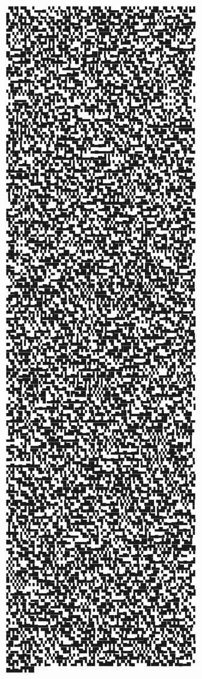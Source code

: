 ▝▊▜▝▜▄▝▃▃▄▝▞▃▚▃▜▝▛▟▃▝▟▜▙▝▟▃▃▝▛▟▞▝▄▞▝▟▉▃▜▃▚▝▊▟▐▟▊▝▛▟▃▜▄▃▚▃▚▃▝▝▟▟▚▜▚▃▙▜▜▟▊▟▜▟▛▝▆▟▜▟▟▟▊▝▞▃▅▃▆▝▇▃▛▟▄▜▟▃▛▝▆▝▅▜▟▜▟▜▄▃▛▝█▞▜▟▆▜▅▃▛▟▊▟▅▝▃▟▟▞▞▟▃▞▟▜▃▟▅▟▛▝▟▞▞▟█▃▅▝▇▝▊▟█▝▇▜▝▃▄▞▆▟▊▞▄▟▚▜▜▃▃▟▞▞▃▃▟▞▙▛▇▜▛▞▆▝▞▝▐▟▝▃▆▃▙▟▟▝▅▞▞▃▜▝▃▃▚▜▛▜▃▞▛▃▛▜▚▃▃▞▙▟█▝▜▟▝▝▜▞▙▝▞▞▜▝▅▞▙▟▐▜▝▟▟▝▛▝▚▟▇▃▜▟▄▝▅▛▐▟▆▝▜▝▞▃▞▝▆▟▇▝▝▟▞▃▛▝▟▃▃▜▅▜▝▞▄▟▟▝█▟▛▃▅▝▐▟▝▝▅▟▟▟▛▃▅▃▛▃▃▞▝▃▆▟▝▜▅▟▄▃▃▟▉▃▅▟▉▜▚▟▜▝▞▟▄▟▐▜▄▞▞▟▄▟▉▛▐▝▄▃▛▜▚▟▚▟▜▝▛▝▐▞▄▃▅▜▜▞▝▝▚▃▟▟▇▝▅▞▛▛▇▟▅▃▜▝█▝█▃▟▟▚▟▅▃▟▞▟▟▄▝▇▜▄▃▝▞▃▟▟▝▅▛▐▞▟▞▅▞▝▃▄▜▞▜▞▝▐▝▃▟▃▃▞▛▐▟▐▝▞▜▟▛▐▝▆▝▇▝▅▃▞▃▛▝▃▝▊▟▜▞▆▛▇▜▟▝█▞▃▝▝▟▜▞▃▃▅▟▆▝▜▞▙▜▛▃▟▞▜▟▃▝▜▟▝▜▞▝▉▟▝▃▃▜▟▛▇▝▃▃▅▟▅▃▚▟▜▟▝▜▚▟▐▜▅▃▚▝▞▟▅▝▄▝▃▝▅▞▞▜▛▃▞▞▅▞▞▃▙▞▚▜▅▝▉▃▙▝▐▝▅▝▜▃▟▝▊▟▃▃▛▜▝▃▃▟▜▟▜▜▅▟▇▝▚▟▆▜▄▛▐▟▐▝▃▃▜▟▞▝▚▜▛▞▞▟▉▃▄▝▚▃▆▃▝▝▟▞▙▞▟▝▄▝▟▜▟▃▟▝▇▟▃▜▅▞▚▟▇▃▝▝▟▞▅▞▝▝▃▃▃▝▞▟▞▞▜▟▐▞▆▝▊▝▝▞▚▝▟▟▃▜▃▞▆▝▐▝▇▞▆▜▟▜▞▝▝▝▄▝▇▝▐▞▝▛▇▜▙▞▛▃▜▜▝▃▄▞▄▃▅▞▜▃▆▟▝▝▇▜▙▝▃▜▃▃▆▜▝▃▃▟▝▝▝▃▞▜▃▜▞▜▚▞▆▞▅▜▄▞▜▝▃▟▄▝▊▝▝▜▜▝▛▞▜▝▟▃▞▟▜▝▄▛▇▝▃▝▛▟▚▞▚▝▆▝▚▟▐▝▄▞▚▛▐▝▛▝▉▃▙▟▝▜▅▃▃▝▄▃▄▟▃▜▜▞▜▟▆▃▝▞▚▝▜▟▐▝▄▟▆▃▚▝▊▜▜▟▞▞▜▟▇▜▛▃▜▞▄▃▛▞▅▝█▝▅▝▜▞▆▃▅▞▞▝▜▝▅▟▟▃▆▟▜▃▙▟▟▝▇▟▐▟▐▝▉▞▃▝▅▝▝▜▛▃▙▝▜▞▝▛▐▞▅▞▄▜▙▞▛▃▛▝▆▝█▟▇▝▟▃▜▜▛▜▜▟▞▟▝▛▇▝▜▞▚▛▐▟▇▟▅▃▞▟▅▞▛▃▜▟▅▝▄▝▞▜▜▛▐▝▛▃▜▃▙▟▉▃▄▝▄▛▐▛▐▝▝▃▛▝▝▟▝▟▆▟▄▝▜▃▛▞▙▃▄▟▜▝▇▃▚▜▃▃▙▜▄▞▟▝▚▃▆▝▜▃▚▞▛▟▄▞▙▟▜▟▊▃▙▃▜▝▐▟▉▝▜▜▝▃▄▃▃▃▟▝▇▟▛▝▃▃▝▛▇▝▜▟▊▃▅▝▉▜▄▞▞▜▄▝▝▝▄▝▄▜▚▟▆▟▃▟▜▟▃▃▄▃▅▟▐▝▝▝▐▝▉▛▇▞▚▟▊▟▆▝▄▜▃▞▃▃▚▞▛▃▟▃▝▟▜▟▚▞▅▝▅▟▐▝▟▝▞▝█▟█▟▝▃▚▞▜▟█▃▛▝▜▞▅▜▃▛▐▟▝▜▚▟▟▃▆▃▜▝▅▝▚▟▆▃▟▝▆▜▅▟▉▞▜▟▞▃▅▃▟▟▛▜▚▝▝▞▙▝▝▃▟▝▃▟█▟▆▞▆▟█▟▊▜▜▝▜▟▝▟▄▝▆▟▃▝▆▝▞▃▄▟▐▞▛▃▜▜▝▝▊▝█▟▜▃▝▜▝▝▅▟▃▞▃▟▃▝▃▝█▟▅▝▇▃▟▝▛▞▆▞▅▝▛▛▐▟▃▃▅▝▛▃▛▞▜▟▟▞▄▜▛▝▚▞▝▞▞▜▅▟▚▜▜▝▚▃▄▝▇▜▃▜▜▟▅▃▟▝▜▟▊▜▅▝▇▃▞▜▝▞▟▝▞▟▉▃▟▝▐▟█▟▊▞▜▛▐▝▆▞▞▟▞▟▆▟▆▃▝▞▝▞▟▞▞▃▛▃▞▝▆▜▟▜▜▞▞▞▃▃▞▝▛▃▜▝▊▝▆▃▜▟▝▟▊▞▚▞▄▝▟▟▞▝▜▟▞▝▄▟▚▃▅▟▛▜▙▟▟▟▄▟▉▞▃▟▇▞▞▃▝▞▃▝▚▞▆▃▜▃▞▃▞▟▉▜▄▝█▃▄▞▟▃▞▜▞▜▙▃▄▝▃▟▇▝▆▞▛▝▛▝▜▃▆▟▛▜▞▝█▟▛▃▆▃▙▃▅▜▝▝▞▝▉▞▆▝▄▟▇▟▜▃▝▟▞▝▚▃▝▟▟▛▇▟▄▃▞▜▃▟▃▟▝▞▝▝▄▝█▝▇▜▞▃▆▟▞▟▅▟▄▞▜▜▄▞▞▝▝▟▟▝▛▝▞▜▛▞▄▃▅▟▛▞▃▜▄▃▚▟▛▟▞▟▛▜▚▃▝▞▆▝▐▟▜▃▚▜▛▟▚▟▃▟▛▝▜▃▟▞▅▝▟▟▟▞▝▞▙▝▄▟▐▃▄▞▜▃▛▃▃▟▇▜▃▜▟▜▞▟▛▃▞▃▞▃▃▜▛▃▝▜▄▞▚▃▙▃▙▃▙▝▛▜▜▟▝▝▐▟▉▞▄▃▄▝▟▝▐▟▝▝▃▟▞▝▝▟▇▟▃▟▐▃▜▞▃▞▞▃▛▟▅▞▟▟▊▝▄▃▙▞▆▞▚▟▟▝▐▃▞▜▝▜▟▟▃▞▆▝▇▝▝▝▚▃▜▜▟▜▙▞▃▞▝▝▚▜▝▝▐▞▙▛▐▟▉▜▝▝▅▃▙▜▝▞▙▟▉▟▚▃▛▟▜▟█▟▞▃▄▝▛▝▞▝▄▝▄▟▉▃▞▝▊▜▜▝▃▜▙▟▆▞▆▝▆▟▅▜▅▝▝▝▐▝▐▝▆▟▚▞▞▜▞▝▆▟▚▝▟▟▇▜▟▞▚▞▙▞▚▃▅▞▃▟▃▞▚▝▊▝▄▃▛▞▜▟▞▞▄▝▜▝▉▟▊▜▅▃▝▝▚▞▅▃▅▞▛▜▛▝▜▃▞▝█▟▉▟▜▟▄▃▟▜▝▟▛▟▚▟▐▛▇▞▙▃▃▝▐▟▅▞▝▛▇▃▞▃▜▝▊▝▉▝▃▝▚▜▟▝█▟▉▟▜▟▃▃▝▜▟▝▐▟▄▜▞▜▙▜▟▝▊▟▊▟▃▃▆▜▝▞▃▟▆▝█▟█▞▝▃▃▟▊▟▇▝▃▝▉▃▝▞▄▞▛▝▜▞▙▃▚▜▝▜▄▟▆▟▐▞▆▝▃▃▛▃▞▟▇▟▉▟▊▃▅▟▃▝█▟▄▝▇▞▛▟▆▝█▞▟▛▐▜▙▟▛▟█▞▞▞▟▟▆▞▛▛▐▞▟▟▝▃▄▝▟▟▜▞▅▟█▟▇▞▙▝▊▝▐▞▞▞▟▟▅▝█▃▞▞▞▝▆▜▟▟▞▃▝▝▆▜▄▃▞▝▛▟▛▜▚▜▜▞▙▟▐▃▛▝▚▟▐▞▛▞▛▟▃▜▜▛▇▃▚▟▚▟▊▜▄▛▇▝▐▝▚▟▇▞▙▞▟▃▞▃▟▜▃▟▃▟▉▜▞▝▅▝▛▝▜▟▄▝▐▝▐▞▟▟▐▟▚▜▞▟▇▝▞▟█▞▆▞▃▝▛▛▇▝▟▟▞▃▙▟▚▃▚▜▄▝█▟▆▞▙▃▙▝▉▝▚▝▉▝▆▝▝▞▛▃▟▝▜▜▛▟▄▟█▟▜▃▟▃▃▞▃▃▙▞▅▞▟▝▐▟▟▟█▃▛▝▜▃▝▟▞▞▚▞▜▃▃▟▟▞▛▃▅▝▚▃▛▝▃▟▄▝▝▟▇▞▅▜▄▜▃▞▝▞▚▝▇▝▉▝▟▟▞▜▚▜▚▃▚▛▇▟▇▝▅▃▆▟▅▝▝▝▐▃▜▃▝▝▊▟▚▝▐▟▄▟▞▝▊▃▝▃▙▃▙▝▃▞▜▜▞▝▊▃▛▞▅▟▐▃▄▟▆▝▐▛▐▝▆▝▄▜▜▟▅▃▆▜▚▟▄▞▆▟▛▜▄▃▙▞▚▞▃▟▟▞▛▛▐▝▄▞▝▝▉▟▅▟█▝█▟▟▃▚▟▇▟▇▟▞▃▃▞▆▞▞▜▄▝▅▟▐▝▛▝▞▃▅▝▛▃▙▞▙▟▟▝▛▝▜▟▉▝▊▝▚▟▅▜▟▝▅▝▝▃▃▟▉▞▄▞▟▜▛▃▟▝▟▃▟▞▜▞▅▜▜▃▛▜▝▃▟▜▜▞▃▟▟▝▄▟▊▟█▛▐▜▅▝▇▟▛▝▜▞▄▃▅▜▃▟▊▝▊▜▜▛▐▞▝▜▃▃▚▟▇▞▞▜▅▃▆▝▝▃▞▜▜▟▊▃▚▟▆▃▛▛▐▟▄▃▆▜▝▞▛▟▚▝▇▝▆▜▛▃▚▞▟▟▃▜▜▟▜▟▆▟▊▟▜▜▄▞▃▝▞▃▛▜▚▃▃▟▊▝▜▞▅▝▄▝█▞▝▃▙▟▚▞▄▞▅▟▅▃▞▟▆▝▆▝▐▝▃▟▟▃▟▞▜▃▆▃▆▜▜▜▜▃▚▝▛▞▝▝▟▜▝▝▞▜▛▟▛▃▅▟▜▞▅▟▆▝▅▟▐▃▅▟▐▃▆▟▐▟▉▟█▝▉▃▆▟▇▃▙▞▞▝▃▃▙▛▐▞▆▜▚▞▚▝▇▜▛▟▉▞▟▃▆▝▃▜▚▟▐▃▜▜▝▟▐▝▛▃▚▝▃▃▛▟▞▝▐▞▙▜▝▞▃▞▞▞▟▝▄▜▄▟▝▟▉▜▝▃▆▝▇▃▅▝▝▟▆▟▐▞▛▞▟▞▅▞▜▜▟▜▄▝▊▟▆▝▜▛▐▛▇▃▅▜▜▝▜▝▊▞▆▟▞▟▊▝▅▝▄▝▊▛▇▟▊▟▞▞▞▟▉▟▅▝▛▜▞▃▝▞▜▃▅▟▟▃▆▟▛▝▇▝▃▝▇▝▚▟▜▝▊▃▟▟▞▃▆▃▅▃▄▜▄▝▐▟▜▝█▜▅▃▆▝▚▃▙▜▞▞▝▝▚▃▟▝▅▝▛▃▛▟▆▝▞▃▄▃▅▟▟▝▆▟▊▃▟▞▚▞▆▞▅▝▉▟▛▛▐▝▃▝▆▟▃▞▃▝▆▟▚▟▞▝▐▟▊▝▇▝▇▝▚▃▝▝▛▝▟▃▄▝▜▟▞▝▊▟▅▞▛▃▆▟▊▜▃▃▅▟▆▝▚▟▄▞▛▃▝▟▆▃▟▟█▞▞▃▆▞▙▝▇▟▟▃▜▃▙▜▃▟▟▃▟▃▟▟▃▝█▝▃▝▛▟▜▃▙▟█▝▐▃▃▝▉▃▚▟▝▃▟▞▞▜▟▃▃▜▜▟▃▝▅▞▅▝▄▝▛▜▜▞▝▝▞▝▇▟▉▟▚▃▙▟▊▃▛▝▊▟▉▟▐▟▜▜▃▞▜▝▚▟█▜▞▝▐▟▇▜▙▃▄▜▛▃▞▝▐▜▜▞▜▜▙▃▚▜▚▜▜▝▄▟▐▞▟▜▛▃▙▝▝▜▟▝▅▃▝▟▇▟▜▃▃▃▙▝▅▞▟▜▃▜▞▞▅▞▛▝▚▞▙▃▞▟▐▞▞▃▙▝▝▝▐▃▅▃▝▟▝▃▃▟█▝█▜▙▟▇▟▜▃▝▝▇▝▛▟▝▞▙▜▙▛▇▃▚▟▇▟▞▝▞▜▅▟▉▟▜▜▅▝█▟▃▜▛▞▄▞▚▝▛▞▃▝▟▝▜▝▞▞▛▝▞▃▟▃▅▃▄▟▐▃▚▝▊▞▞▟█▞▛▝▃▞▄▞▞▜▞▟▐▝▊▟▝▜▛▜▚▜▟▝▚▟▚▟▅▜▄▃▄▃▙▞▆▟▄▃▜▟▞▟▐▞▅▛▇▟▇▞▚▃▅▃▄▃▅▟▄▞▝▞▅▞▃▟▜▝▜▜▅▟█▟▃▝▃▝▜▞▃▃▚▟▐▃▛▞▝▞▃▝▐▜▞▟▃▞▞▟▝▟▄▝▛▝█▞▟▝█▜▚▝▟▝▟▝▛▜▄▟▅▃▟▝█▃▙▜▅▃▃▜▚▛▐▟▊▃▛▟▚▝▃▞▟▃▄▜▟▞▄▃▅▟▞▃▝▟▞▝▊▝▜▟▇▟▛▞▜▝█▟▚▟▜▜▙▝▃▜▃▃▜▞▞▝▜▜▝▟▚▃▝▛▇▟▆▝▟▝▜▃▝▝▉▞▛▃▆▃▟▞▟▃▝▛▐▟█▞▟▝▃▜▄▞▝▜▄▝▟▞▛▃▟▞▙▟▟▃▚▃▝▟▛▝▛▞▚▟▉▜▛▟█▟▊▝▚▜▜▜▚▛▇▟▜▜▄▜▙▃▛▟▟▟▝▃▛▞▙▞▅▝▇▝▝▜▙▞▙▜▙▝█▞▛▜▄▟▟▝▄▟▅▞▆▝▆▞▚▞▛▞▙▃▚▃▛▝▝▜▜▟▝▝▐▟▜▜▛▟█▜▅▟█▞▜▞▆▃▅▝▐▞▅▝▚▟▇▞▞▜▄▃▆▟▐▞▞▟▜▝▚▟█▝▊▜▙▟▛▝▞▞▜▝▆▞▚▟▐▟▟▜▛▝▝▃▜▝▜▃▅▜▄▟▉▃▚▃▝▟▅▝▐▟▉▞▙▟▉▟▐▟▛▟▝▃▄▝▄▝▚▛▐▟▅▞▜▃▃▟▃▞▚▞▟▞▙▟▆▃▚▞▞▃▞▜▛▜▞▞▄▝▄▞▛▝▇▟▄▃▚▞▛▜▜▜▅▜▚▝▆▟▚▜▟▞▄▞▚▟▝▝▉▃▆▟▇▟▅▝▜▝▅▟▊▞▝▞▆▟▊▜▅▞▜▞▄▃▄▟▅▃▜▝▐▝▛▝▞▟▃▃▚▞▃▝▜▟▃▜▞▟▄▝▄▃▜▝▃▝▟▃▙▞▃▝▝▟▐▞▝▃▆▃▞▞▜▃▄▃▜▜▜▛▐▝▞▃▛▃▟▟▄▜▛▃▙▃▃▝▇▞▆▟▝▃▛▝▄▃▙▝▚▞▅▟▐▃▄▃▞▛▇▟▜▝▟▞▆▞▜▞▆▞▅▝▐▞▙▟▚▟▅▃▝▃▃▃▟▝▉▝▆▟▝▞▝▛▇▟▆▟▉▜▚▃▟▟▊▟▇▝▆▟▃▞▝▜▅▞▜▝▜▝▟▜▝▞▚▃▄▜▙▞▅▃▄▟▛▞▚▃▚▞▆▝▉▞▆▜▜▞▞▞▅▜▙▟█▛▇▝▛▝▇▟▛▜▄▛▇▟▜▞▝▟▊▃▚▜▛▜▚▞▞▟▐▝▛▃▅▞▃▟▞▃▄▞▚▞▛▛▐▟▚▃▝▝▞▞▜▝▝▜▅▝▚▟█▞▞▝▝▃▄▜▚▛▐▜▟▝▜▜▚▛▇▃▃▝▜▝▝▜▙▃▟▞▃▞▚▃▄▃▟▞▞▝▚▃▜▟▅▃▛▞▙▜▟▟▜▞▟▞▜▟█▜▜▝▜▟▚▝▚▞▞▜▝▟▊▟▃▝▇▞▞▟▇▃▛▞▞▟█▜▚▟▆▝▟▃▞▟▞▟▛▃▆▝▛▝▞▝▅▃▄▝▟▃▟▜▅▟█▝▃▟▛▝▃▝▜▝▝▝▐▟▊▞▞▞▙▞▝▜▅▟▄▃▜▃▞▟▉▜▄▟▃▟▚▝▊▟▊▞▛▃▛▃▙▃▚▟▇▝▞▃▟▜▝▜▞▜▅▝▞▞▞▝▝▝▐▞▛▜▟▞▆▞▟▞▞▝▐▞▃▟▐▞▃▜▛▜▄▞▝▟▉▞▄▟█▝▞▃▞▟▞▜▅▞▃▟▆▃▅▝▟▃▃▟▆▜▙▟▜▞▃▜▛▃▜▜▝▜▅▝▄▛▇▛▐▜▛▜▞▝▉▃▝▜▄▞▚▝▆▟▚▞▛▞▙▝▃▃▚▞▝▃▜▃▛▝▅▞▝▝▛▟▆▝▚▞▃▃▃▞▙▜▄▞▝▟▇▛▐▞▃▟▆▝▟▝▜▞▜▝▉▝▇▜▄▟▛▃▙▛▇▟█▃▞▞▞▝▚▟▉▜▙▝▟▜▞▜▚▞▄▃▙▜▃▟▉▝▉▝▄▝▃▞▄▟▚▜▟▃▙▟▜▟▆▃▅▝▜▞▝▝▛▜▝▝▉▟▛▝▐▃▄▝▆▃▆▝█▝▝▟▆▜▜▞▞▜▚▝▄▝▚▞▚▝▇▞▅▟▄▜▜▝▅▟▛▜▙▝▐▞▜▝▞▝▉▜▚▟▇▟▜▝▉▝▉▝▞▃▃▟▄▃▞▜▞▞▝▝█▟▅▟▄▃▃▞▃▟▜▟▇▞▛▞▛▟▉▝▄▜▚▃▟▃▛▟▃▜▝▝▉▜▃▟▉▜▟▟▄▞▃▞▟▜▜▞▞▜▞▜▝▜▙▜▚▜▙▟▚▝▜▟▆▜▝▛▇▟▝▃▜▜▛▟▛▜▞▝▟▃▜▝▇▞▄▜▜▞▛▟▇▝▞▃▆▝▃▝▄▞▙▝▝▜▅▝▚▟▟▜▝▃▙▜▄▃▜▟▃▃▟▟▄▞▛▃▝▞▄▞▞▝▊▟▜▟▊▃▟▜▜▞▙▞▞▝▟▝▟▃▃▟█▟▜▞▙▟█▜▜▜▚▞▅▟▞▞▜▜▟▝▄▟▉▝▜▞▅▛▇▝▞▃▃▝▞▟▚▞▅▝▊▝▃▝█▟▝▝▆▟▐▟▛▞▃▟▟▃▜▃▃▞▞▞▞▞▄▜▙▃▜▃▝▟▞▃▜▟▛▝▇▛▇▝▅▃▝▞▞▟▆▃▞▞▝▃▄▝▟▝▃▞▞▝▇▟▅▜▙▟▜▞▅▝▟▝▆▝▉▃▅▜▜▜▟▜▝▜▞▃▞▛▐▃▝▝▛▟▝▃▛▜▝▟▟▝▆▟▆▛▐▞▚▜▄▝▝▝▉▟▅▜▄▜▛▟▄▃▅▝▆▟▅▟▜▜▉

